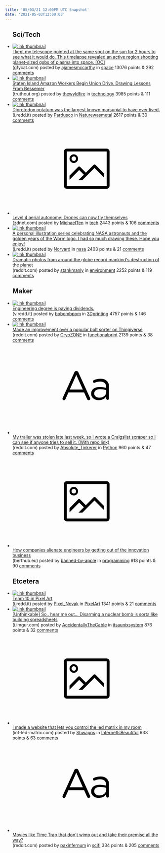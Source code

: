 ```yaml
---
title: '05/03/21 12:00PM UTC Snapshot'
date: '2021-05-03T12:00:03'
---
```

<ul>
<h2>Sci/Tech</h2>

<li><a href='https://gfycat.com/fabulousdarlingdromaeosaur'><img src='https://b.thumbs.redditmedia.com/z-P_RZsIeSGyNza2LQdIj1cvVzbPpqBfq7RtVJxzngU.jpg' alt='link thumbnail'></a><div><div class='linkTitle'><a href='https://gfycat.com/fabulousdarlingdromaeosaur'>I kept my telescope pointed at the same spot on the sun for 2 hours to see what it would do. This timelapse revealed an active region shooting planet-sized gobs of plasma into space. [OC]</a></div>(gfycat.com) posted by <a href='https://www.reddit.com/user/ajamesmccarthy'>ajamesmccarthy</a> in <a href='https://www.reddit.com/r/space'>space</a> 13076 points & 292 <a href='https://www.reddit.com/r/space/comments/n3j2ft/i_kept_my_telescope_pointed_at_the_same_spot_on/'>comments</a></div></li>

<li><a href='https://truthout.org/articles/staten-island-amazon-workers-begin-union-drive-drawing-lessons-from-bessemer/'><img src='https://b.thumbs.redditmedia.com/xQ3mROCVz7OOSe9Pc7SOCuPVYgksyBYRaFA8Wc8KqqQ.jpg' alt='link thumbnail'></a><div><div class='linkTitle'><a href='https://truthout.org/articles/staten-island-amazon-workers-begin-union-drive-drawing-lessons-from-bessemer/'>Staten Island Amazon Workers Begin Union Drive, Drawing Lessons From Bessemer</a></div>(truthout.org) posted by <a href='https://www.reddit.com/user/thewyldfire'>thewyldfire</a> in <a href='https://www.reddit.com/r/technology'>technology</a> 3985 points & 111 <a href='https://www.reddit.com/r/technology/comments/n3c0a6/staten_island_amazon_workers_begin_union_drive/'>comments</a></div></li>

<li><a href='https://i.redd.it/8vftx96ypqw61.jpg'><img src='https://b.thumbs.redditmedia.com/bi-kjKVvCd5lsmoLBOzkWoSxUXoeTaOCjY8OYz_-KTo.jpg' alt='link thumbnail'></a><div><div class='linkTitle'><a href='https://i.redd.it/8vftx96ypqw61.jpg'>Diprotodon optatum was the largest known marsupial to have ever lived.</a></div>(i.redd.it) posted by <a href='https://www.reddit.com/user/Pardusco'>Pardusco</a> in <a href='https://www.reddit.com/r/Naturewasmetal'>Naturewasmetal</a> 2617 points & 30 <a href='https://www.reddit.com/r/Naturewasmetal/comments/n3b45y/diprotodon_optatum_was_the_largest_known/'>comments</a></div></li>

<li><a href='https://www.zdnet.com/article/level-4-aerial-autonomy-drones-can-now-fly-themselves/?ftag=COS-05-10aaa0g&amp;taid=608ee522bde97b0001bad702&amp;utm_campaign=trueAnthem%3A+Trending+Content&amp;utm_medium=trueAnthem&amp;utm_source=twitter'><svg version='1.1' viewBox='-34 -14 104 64' preserveAspectRatio='xMidYMid meet' xmlns='http://www.w3.org/2000/svg' xmlns:xlink='http://www.w3.org/1999/xlink'>
    <title>link thumbnail</title>
    <path d='M32,4H4A2,2,0,0,0,2,6V30a2,2,0,0,0,2,2H32a2,2,0,0,0,2-2V6A2,2,0,0,0,32,4ZM4,30V6H32V30Z'></path>
    <path d='M8.92,14a3,3,0,1,0-3-3A3,3,0,0,0,8.92,14Zm0-4.6A1.6,1.6,0,1,1,7.33,11,1.6,1.6,0,0,1,8.92,9.41Z'></path>
    <path d='M22.78,15.37l-5.4,5.4-4-4a1,1,0,0,0-1.41,0L5.92,22.9v2.83l6.79-6.79L16,22.18l-3.75,3.75H15l8.45-8.45L30,24V21.18l-5.81-5.81A1,1,0,0,0,22.78,15.37Z'></path>
    </svg></a><div><div class='linkTitle'><a href='https://www.zdnet.com/article/level-4-aerial-autonomy-drones-can-now-fly-themselves/?ftag=COS-05-10aaa0g&amp;taid=608ee522bde97b0001bad702&amp;utm_campaign=trueAnthem%3A+Trending+Content&amp;utm_medium=trueAnthem&amp;utm_source=twitter'>Level 4 aerial autonomy: Drones can now fly themselves</a></div>(zdnet.com) posted by <a href='https://www.reddit.com/user/MichaelTen'>MichaelTen</a> in <a href='https://www.reddit.com/r/tech'>tech</a> 2443 points & 106 <a href='https://www.reddit.com/r/tech/comments/n3bti7/level_4_aerial_autonomy_drones_can_now_fly/'>comments</a></div></li>

<li><a href='https://i.redd.it/vc4e97jo5qw61.jpg'><img src='https://b.thumbs.redditmedia.com/8V7bF-kGnaTprzkVAINX1bwdiRDmAbMNwA47Pwohj4Y.jpg' alt='link thumbnail'></a><div><div class='linkTitle'><a href='https://i.redd.it/vc4e97jo5qw61.jpg'>A personal illustration series celebrating NASA astronauts and the golden years of the Worm logo. I had so much drawing these. Hope you enjoy!</a></div>(i.redd.it) posted by <a href='https://www.reddit.com/user/Norvard'>Norvard</a> in <a href='https://www.reddit.com/r/nasa'>nasa</a> 2403 points & 21 <a href='https://www.reddit.com/r/nasa/comments/n38k0j/a_personal_illustration_series_celebrating_nasa/'>comments</a></div></li>

<li><a href='https://www.reddit.com/gallery/n34wbm'><img src='https://b.thumbs.redditmedia.com/kREoL3RU0tIrtL_PK4rUhImyPpStdoR0IfYmsdR20VQ.jpg' alt='link thumbnail'></a><div><div class='linkTitle'><a href='https://www.reddit.com/gallery/n34wbm'>Dramatic photos from around the globe record mankind's destruction of the planet</a></div>(reddit.com) posted by <a href='https://www.reddit.com/user/stankmanly'>stankmanly</a> in <a href='https://www.reddit.com/r/environment'>environment</a> 2252 points & 119 <a href='https://www.reddit.com/r/environment/comments/n37mc7/dramatic_photos_from_around_the_globe_record/'>comments</a></div></li>

<h2>Maker</h2>

<li><a href='https://v.redd.it/ygju9yojzrw61'><img src='https://b.thumbs.redditmedia.com/SbOAlCe1cnjI-zYlkHCAYLJSx7bSsIR3JuNOiizHL6Q.jpg' alt='link thumbnail'></a><div><div class='linkTitle'><a href='https://v.redd.it/ygju9yojzrw61'>Engineering degree is paying dividends.</a></div>(v.redd.it) posted by <a href='https://www.reddit.com/user/bobombpom'>bobombpom</a> in <a href='https://www.reddit.com/r/3Dprinting'>3Dprinting</a> 4757 points & 146 <a href='https://www.reddit.com/r/3Dprinting/comments/n3gm8e/engineering_degree_is_paying_dividends/'>comments</a></div></li>

<li><a href='https://www.reddit.com/gallery/n36839'><img src='https://a.thumbs.redditmedia.com/tFCVALA7pMlXqjDZccq9iBLMECi99qumaouevde-ip8.jpg' alt='link thumbnail'></a><div><div class='linkTitle'><a href='https://www.reddit.com/gallery/n36839'>Made an improvement over a popular bolt sorter on Thingiverse</a></div>(reddit.com) posted by <a href='https://www.reddit.com/user/CryoZONE'>CryoZONE</a> in <a href='https://www.reddit.com/r/functionalprint'>functionalprint</a> 2139 points & 38 <a href='https://www.reddit.com/r/functionalprint/comments/n36839/made_an_improvement_over_a_popular_bolt_sorter_on/'>comments</a></div></li>

<li><a href='https://www.reddit.com/r/Python/comments/n3a6ie/my_trailer_was_stolen_late_last_week_so_i_wrote_a/'><svg version='1.1' viewBox='-34 -12 104 64' preserveAspectRatio='xMidYMid slice' xmlns='http://www.w3.org/2000/svg' xmlns:xlink='http://www.w3.org/1999/xlink'>
    <title>text link thumbnail</title>
    <path d='M12.19,8.84a1.45,1.45,0,0,0-1.4-1h-.12a1.46,1.46,0,0,0-1.42,1L1.14,26.56a1.29,1.29,0,0,0-.14.59,1,1,0,0,0,1,1,1.12,1.12,0,0,0,1.08-.77l2.08-4.65h11l2.08,4.59a1.24,1.24,0,0,0,1.12.83,1.08,1.08,0,0,0,1.08-1.08,1.64,1.64,0,0,0-.14-.57ZM6.08,20.71l4.59-10.22,4.6,10.22Z'>
    </path>
    <path d='M32.24,14.78A6.35,6.35,0,0,0,27.6,13.2a11.36,11.36,0,0,0-4.7,1,1,1,0,0,0-.58.89,1,1,0,0,0,.94.92,1.23,1.23,0,0,0,.39-.08,8.87,8.87,0,0,1,3.72-.81c2.7,0,4.28,1.33,4.28,3.92v.5a15.29,15.29,0,0,0-4.42-.61c-3.64,0-6.14,1.61-6.14,4.64v.05c0,2.95,2.7,4.48,5.37,4.48a6.29,6.29,0,0,0,5.19-2.48V26.9a1,1,0,0,0,1,1,1,1,0,0,0,1-1.06V19A5.71,5.71,0,0,0,32.24,14.78Zm-.56,7.7c0,2.28-2.17,3.89-4.81,3.89-1.94,0-3.61-1.06-3.61-2.86v-.06c0-1.8,1.5-3,4.2-3a15.2,15.2,0,0,1,4.22.61Z'>
    </path>
    </svg></a><div><div class='linkTitle'><a href='https://www.reddit.com/r/Python/comments/n3a6ie/my_trailer_was_stolen_late_last_week_so_i_wrote_a/'>My trailer was stolen late last week, so I wrote a Craigslist scraper so I can see if anyone tries to sell it. (With repo link)</a></div>(reddit.com) posted by <a href='https://www.reddit.com/user/Absolute_Tinkerer'>Absolute_Tinkerer</a> in <a href='https://www.reddit.com/r/Python'>Python</a> 960 points & 47 <a href='https://www.reddit.com/r/Python/comments/n3a6ie/my_trailer_was_stolen_late_last_week_so_i_wrote_a/'>comments</a></div></li>

<li><a href='https://berthub.eu/articles/posts/how-tech-loses-out/'><svg version='1.1' viewBox='-34 -14 104 64' preserveAspectRatio='xMidYMid meet' xmlns='http://www.w3.org/2000/svg' xmlns:xlink='http://www.w3.org/1999/xlink'>
    <title>link thumbnail</title>
    <path d='M32,4H4A2,2,0,0,0,2,6V30a2,2,0,0,0,2,2H32a2,2,0,0,0,2-2V6A2,2,0,0,0,32,4ZM4,30V6H32V30Z'></path>
    <path d='M8.92,14a3,3,0,1,0-3-3A3,3,0,0,0,8.92,14Zm0-4.6A1.6,1.6,0,1,1,7.33,11,1.6,1.6,0,0,1,8.92,9.41Z'></path>
    <path d='M22.78,15.37l-5.4,5.4-4-4a1,1,0,0,0-1.41,0L5.92,22.9v2.83l6.79-6.79L16,22.18l-3.75,3.75H15l8.45-8.45L30,24V21.18l-5.81-5.81A1,1,0,0,0,22.78,15.37Z'></path>
    </svg></a><div><div class='linkTitle'><a href='https://berthub.eu/articles/posts/how-tech-loses-out/'>How companies alienate engineers by getting out of the innovation business</a></div>(berthub.eu) posted by <a href='https://www.reddit.com/user/banned-by-apple'>banned-by-apple</a> in <a href='https://www.reddit.com/r/programming'>programming</a> 918 points & 90 <a href='https://www.reddit.com/r/programming/comments/n3jl8o/how_companies_alienate_engineers_by_getting_out/'>comments</a></div></li>

<h2>Etcetera</h2>

<li><a href='https://i.redd.it/vg2vgc9iotw61.gif'><img src='https://b.thumbs.redditmedia.com/ZNiJrpzYtbckP1Yr_J-1pvSk3wLBgWjv1scSX3x5E3w.jpg' alt='link thumbnail'></a><div><div class='linkTitle'><a href='https://i.redd.it/vg2vgc9iotw61.gif'>Team 10 in Pixel Art</a></div>(i.redd.it) posted by <a href='https://www.reddit.com/user/Pixel_Novak'>Pixel_Novak</a> in <a href='https://www.reddit.com/r/PixelArt'>PixelArt</a> 1341 points & 21 <a href='https://www.reddit.com/r/PixelArt/comments/n3mlyr/team_10_in_pixel_art/'>comments</a></div></li>

<li><a href='https://i.imgur.com/RZ3oQYF.png'><img src='https://a.thumbs.redditmedia.com/LpH8XRfgnGDnnsNGBwB_kkYuSM9mxNDIrDecXieTHI8.jpg' alt='link thumbnail'></a><div><div class='linkTitle'><a href='https://i.imgur.com/RZ3oQYF.png'>[Unthinkable] So.. hear me out... Disarming a nuclear bomb is sorta like building spreadsheets</a></div>(i.imgur.com) posted by <a href='https://www.reddit.com/user/AccidentallyTheCable'>AccidentallyTheCable</a> in <a href='https://www.reddit.com/r/itsaunixsystem'>itsaunixsystem</a> 876 points & 32 <a href='https://www.reddit.com/r/itsaunixsystem/comments/n3berb/unthinkable_so_hear_me_out_disarming_a_nuclear/'>comments</a></div></li>

<li><a href='https://www.iot-led-matrix.com'><svg version='1.1' viewBox='-34 -14 104 64' preserveAspectRatio='xMidYMid meet' xmlns='http://www.w3.org/2000/svg' xmlns:xlink='http://www.w3.org/1999/xlink'>
    <title>link thumbnail</title>
    <path d='M32,4H4A2,2,0,0,0,2,6V30a2,2,0,0,0,2,2H32a2,2,0,0,0,2-2V6A2,2,0,0,0,32,4ZM4,30V6H32V30Z'></path>
    <path d='M8.92,14a3,3,0,1,0-3-3A3,3,0,0,0,8.92,14Zm0-4.6A1.6,1.6,0,1,1,7.33,11,1.6,1.6,0,0,1,8.92,9.41Z'></path>
    <path d='M22.78,15.37l-5.4,5.4-4-4a1,1,0,0,0-1.41,0L5.92,22.9v2.83l6.79-6.79L16,22.18l-3.75,3.75H15l8.45-8.45L30,24V21.18l-5.81-5.81A1,1,0,0,0,22.78,15.37Z'></path>
    </svg></a><div><div class='linkTitle'><a href='https://www.iot-led-matrix.com'>I made a website that lets you control the led matrix in my room</a></div>(iot-led-matrix.com) posted by <a href='https://www.reddit.com/user/Shwapps'>Shwapps</a> in <a href='https://www.reddit.com/r/InternetIsBeautiful'>InternetIsBeautiful</a> 633 points & 63 <a href='https://www.reddit.com/r/InternetIsBeautiful/comments/n3mzfo/i_made_a_website_that_lets_you_control_the_led/'>comments</a></div></li>

<li><a href='https://www.reddit.com/r/scifi/comments/n3d3gy/movies_like_time_trap_that_dont_wimp_out_and_take/'><svg version='1.1' viewBox='-34 -12 104 64' preserveAspectRatio='xMidYMid slice' xmlns='http://www.w3.org/2000/svg' xmlns:xlink='http://www.w3.org/1999/xlink'>
    <title>text link thumbnail</title>
    <path d='M12.19,8.84a1.45,1.45,0,0,0-1.4-1h-.12a1.46,1.46,0,0,0-1.42,1L1.14,26.56a1.29,1.29,0,0,0-.14.59,1,1,0,0,0,1,1,1.12,1.12,0,0,0,1.08-.77l2.08-4.65h11l2.08,4.59a1.24,1.24,0,0,0,1.12.83,1.08,1.08,0,0,0,1.08-1.08,1.64,1.64,0,0,0-.14-.57ZM6.08,20.71l4.59-10.22,4.6,10.22Z'>
    </path>
    <path d='M32.24,14.78A6.35,6.35,0,0,0,27.6,13.2a11.36,11.36,0,0,0-4.7,1,1,1,0,0,0-.58.89,1,1,0,0,0,.94.92,1.23,1.23,0,0,0,.39-.08,8.87,8.87,0,0,1,3.72-.81c2.7,0,4.28,1.33,4.28,3.92v.5a15.29,15.29,0,0,0-4.42-.61c-3.64,0-6.14,1.61-6.14,4.64v.05c0,2.95,2.7,4.48,5.37,4.48a6.29,6.29,0,0,0,5.19-2.48V26.9a1,1,0,0,0,1,1,1,1,0,0,0,1-1.06V19A5.71,5.71,0,0,0,32.24,14.78Zm-.56,7.7c0,2.28-2.17,3.89-4.81,3.89-1.94,0-3.61-1.06-3.61-2.86v-.06c0-1.8,1.5-3,4.2-3a15.2,15.2,0,0,1,4.22.61Z'>
    </path>
    </svg></a><div><div class='linkTitle'><a href='https://www.reddit.com/r/scifi/comments/n3d3gy/movies_like_time_trap_that_dont_wimp_out_and_take/'>Movies like Time Trap that don't wimp out and take their premise all the way?</a></div>(reddit.com) posted by <a href='https://www.reddit.com/user/paxinfernum'>paxinfernum</a> in <a href='https://www.reddit.com/r/scifi'>scifi</a> 334 points & 205 <a href='https://www.reddit.com/r/scifi/comments/n3d3gy/movies_like_time_trap_that_dont_wimp_out_and_take/'>comments</a></div></li>

</ul>

